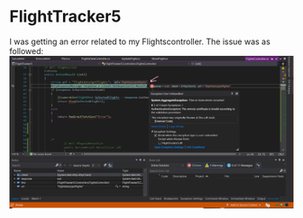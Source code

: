 # FlightTracker5
I was getting an error related to my Flightscontroller. The issue was as followed:
![Screenshot](Newerror.png)
